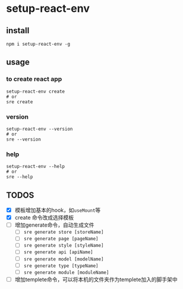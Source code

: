 # setup-react-env

## install
```shell
npm i setup-react-env -g
```

## usage
### to create react app
```shell
setup-react-env create
# or
sre create
```

### version
```shell
setup-react-env --version
# or
sre --version
```

### help
```shell
setup-react-env --help
# or
sre --help
```

## TODOS
- [x] 模板增加基本的hook，如`useMount`等
- [x] create 命令改成选择模板
- [ ] 增加generate命令，自动生成文件
    - [ ] `sre generate store [storeName]`
    - [ ] `sre generate page [pageName]`
    - [ ] `sre generate style [styleName]`
    - [ ] `sre generate api [apiName]`
    - [ ] `sre generate model [modelName]`
    - [ ] `sre generate type [typeName]`
    - [ ] `sre generate module [moduleName]`
- [ ] 增加templete命令，可以将本机的文件夹作为templete加入的脚手架中